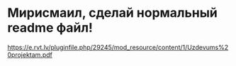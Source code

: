 # Мирисмаил, сделай нормальный readme файл!
https://e.rvt.lv/pluginfile.php/29245/mod_resource/content/1/Uzdevums%20projektam.pdf
